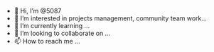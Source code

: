 - 👋 Hi, I’m @5087
- 👀 I’m interested in projects management, community team work...
- 🌱 I’m currently learning ...
- 💞️ I’m looking to collaborate on ...
- 📫 How to reach me ...

<!---
5087/5087 is a ✨ special ✨ repository because its `README.md` (this file) appears on your GitHub profile.
You can click the Preview link to take a look at your changes.
--->
